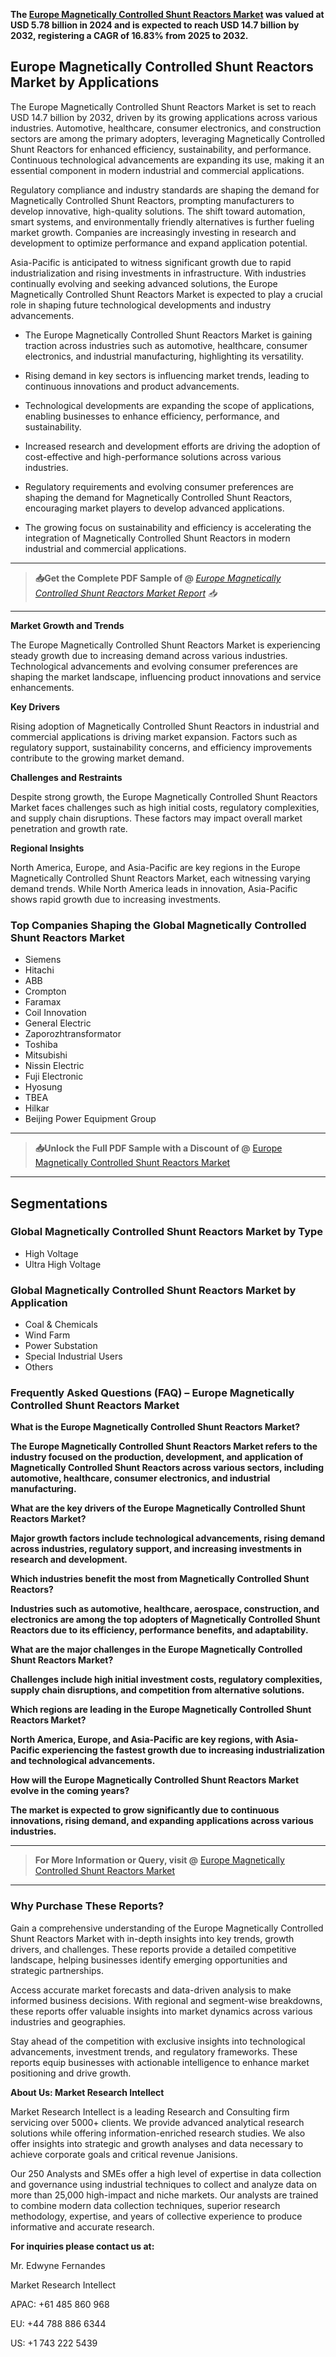 <p><strong>The <a href="https://www.marketresearchintellect.com/download-sample/?rid=998606&amp;utm_source=Pulse-April-Europe&amp;utm_medium=852">Europe Magnetically Controlled Shunt Reactors Market</a> was valued at USD 5.78 billion in 2024 and is expected to reach USD 14.7 billion by 2032, registering a CAGR of 16.83% from 2025 to 2032.</strong></p><h2>Europe Magnetically Controlled Shunt Reactors Market by Applications&nbsp;</h2><p><p>The Europe Magnetically Controlled Shunt Reactors Market is set to reach USD 14.7 billion by 2032, driven by its growing applications across various industries. Automotive, healthcare, consumer electronics, and construction sectors are among the primary adopters, leveraging Magnetically Controlled Shunt Reactors for enhanced efficiency, sustainability, and performance. Continuous technological advancements are expanding its use, making it an essential component in modern industrial and commercial applications.</p><p>Regulatory compliance and industry standards are shaping the demand for Magnetically Controlled Shunt Reactors, prompting manufacturers to develop innovative, high-quality solutions. The shift toward automation, smart systems, and environmentally friendly alternatives is further fueling market growth. Companies are increasingly investing in research and development to optimize performance and expand application potential.</p><p>Asia-Pacific is anticipated to witness significant growth due to rapid industrialization and rising investments in infrastructure. With industries continually evolving and seeking advanced solutions, the Europe Magnetically Controlled Shunt Reactors Market is expected to play a crucial role in shaping future technological developments and industry advancements.</p></p><ul><li><p>The Europe Magnetically Controlled Shunt Reactors Market is gaining traction across industries such as automotive, healthcare, consumer electronics, and industrial manufacturing, highlighting its versatility.</p></li><li><p>Rising demand in key sectors is influencing market trends, leading to continuous innovations and product advancements.</p></li><li><p>Technological developments are expanding the scope of applications, enabling businesses to enhance efficiency, performance, and sustainability.</p></li><li><p>Increased research and development efforts are driving the adoption of cost-effective and high-performance solutions across various industries.</p></li><li><p>Regulatory requirements and evolving consumer preferences are shaping the demand for Magnetically Controlled Shunt Reactors, encouraging market players to develop advanced applications.</p></li><li><p>The growing focus on sustainability and efficiency is accelerating the integration of Magnetically Controlled Shunt Reactors in modern industrial and commercial applications.</p></li></ul><hr /><blockquote><p><strong><span class="font-[700]">📥Get the Complete PDF Sample of @ </span></strong><em><span class="font-[700]"><a href="https://www.marketresearchintellect.com/download-sample/?rid=998606&amp;utm_source=Pulse-April-Europe&amp;utm_medium=852" target="_blank" data-tracking-control-name="article-ssr-frontend-pulse_little-text-block" data-tracking-will-navigate="" data-test-link="">Europe Magnetically Controlled Shunt Reactors Market Report</a>&nbsp;📥</span></em></p></blockquote><hr /><p class="" data-start="77" data-end="360"><strong data-start="77" data-end="105">Market Growth and Trends</strong></p><p class="" data-start="77" data-end="360">The Europe Magnetically Controlled Shunt Reactors Market is experiencing steady growth due to increasing demand across various industries. Technological advancements and evolving consumer preferences are shaping the market landscape, influencing product innovations and service enhancements.</p><p class="" data-start="362" data-end="606"><strong data-start="362" data-end="377">Key Drivers</strong></p><p class="" data-start="362" data-end="606">Rising adoption of Magnetically Controlled Shunt Reactors in industrial and commercial applications is driving market expansion. Factors such as regulatory support, sustainability concerns, and efficiency improvements contribute to the growing market demand.</p><p class="" data-start="608" data-end="849"><strong data-start="608" data-end="637">Challenges and Restraints</strong></p><p class="" data-start="608" data-end="849">Despite strong growth, the Europe Magnetically Controlled Shunt Reactors Market faces challenges such as high initial costs, regulatory complexities, and supply chain disruptions. These factors may impact overall market penetration and growth rate.</p><p class="" data-start="851" data-end="1095"><strong data-start="851" data-end="872">Regional Insights</strong></p><p class="" data-start="851" data-end="1095">North America, Europe, and Asia-Pacific are key regions in the Europe Magnetically Controlled Shunt Reactors Market, each witnessing varying demand trends. While North America leads in innovation, Asia-Pacific shows rapid growth due to increasing investments.</p><p><h3>Top Companies Shaping the Global Magnetically Controlled Shunt Reactors Market </h3><ul><li>Siemens</li><li>Hitachi</li><li>ABB</li><li>Crompton</li><li>Faramax</li><li>Coil Innovation</li><li>General Electric</li><li>Zaporozhtransformator</li><li>Toshiba</li><li>Mitsubishi</li><li>Nissin Electric</li><li>Fuji Electronic</li><li>Hyosung</li><li>TBEA</li><li>Hilkar</li><li>Beijing Power Equipment Group</li></ul></p><hr /><blockquote><p><strong>📥Unlock the Full PDF Sample with a Discount of @</strong> <a href="https://www.marketresearchintellect.com/ask-for-discount/?rid=998606&amp;utm_source=Pulse-April-Europe&amp;utm_medium=852">Europe Magnetically Controlled Shunt Reactors Market</a></p></blockquote><hr /><p><h2>Segmentations</h2><h3>Global Magnetically Controlled Shunt Reactors Market by Type</h3><ul><li>High Voltage</li><li>Ultra High Voltage</li></ul><h3>Global Magnetically Controlled Shunt Reactors Market by Application</h3><ul><li>Coal & Chemicals</li><li>Wind Farm</li><li>Power Substation</li><li>Special Industrial Users</li><li>Others</li></ul></p><h3><strong>Frequently Asked Questions (FAQ) &ndash; Europe Magnetically Controlled Shunt Reactors Market</strong></h3><p><strong>What is the Europe Magnetically Controlled Shunt Reactors Market?</strong></p><p><strong>The Europe Magnetically Controlled Shunt Reactors Market refers to the industry focused on the production, development, and application of Magnetically Controlled Shunt Reactors across various sectors, including automotive, healthcare, consumer electronics, and industrial manufacturing.</strong></p><p><strong>What are the key drivers of the Europe Magnetically Controlled Shunt Reactors Market?</strong></p><p><strong>Major growth factors include technological advancements, rising demand across industries, regulatory support, and increasing investments in research and development.</strong></p><p><strong>Which industries benefit the most from Magnetically Controlled Shunt Reactors?</strong></p><p><strong>Industries such as automotive, healthcare, aerospace, construction, and electronics are among the top adopters of Magnetically Controlled Shunt Reactors due to its efficiency, performance benefits, and adaptability.</strong></p><p><strong>What are the major challenges in the Europe Magnetically Controlled Shunt Reactors Market?</strong></p><p><strong>Challenges include high initial investment costs, regulatory complexities, supply chain disruptions, and competition from alternative solutions.</strong></p><p><strong>Which regions are leading in the Europe Magnetically Controlled Shunt Reactors Market?</strong></p><p><strong>North America, Europe, and Asia-Pacific are key regions, with Asia-Pacific experiencing the fastest growth due to increasing industrialization and technological advancements.</strong></p><p><strong>How will the Europe Magnetically Controlled Shunt Reactors Market evolve in the coming years?</strong></p><p><strong>The market is expected to grow significantly due to continuous innovations, rising demand, and expanding applications across various industries.</strong></p><hr /><blockquote><p><span class="font-[700]"><strong>For More Information or Query, visit&nbsp;@</strong>&nbsp;</span><span class="font-[700]"><a href="https://www.marketresearchintellect.com/product/global-magnetically-controlled-shunt-reactors-market/?utm_source=Linkedin&utm_medium=852" target="_blank" data-tracking-control-name="article-ssr-frontend-pulse_little-text-block" data-tracking-will-navigate="" data-test-link="">Europe Magnetically Controlled Shunt Reactors Market</a></span></p></blockquote><hr /><h3><strong data-start="0" data-end="31">Why Purchase These Reports?</strong></h3><p class="" data-start="35" data-end="297">Gain a comprehensive understanding of the Europe Magnetically Controlled Shunt Reactors Market with in-depth insights into key trends, growth drivers, and challenges. These reports provide a detailed competitive landscape, helping businesses identify emerging opportunities and strategic partnerships.</p><p class="" data-start="299" data-end="540">Access accurate market forecasts and data-driven analysis to make informed business decisions. With regional and segment-wise breakdowns, these reports offer valuable insights into market dynamics across various industries and geographies.</p><p class="" data-start="542" data-end="784">Stay ahead of the competition with exclusive insights into technological advancements, investment trends, and regulatory frameworks. These reports equip businesses with actionable intelligence to enhance market positioning and drive growth.</p><p><strong><span class="font-[700]">About Us: Market Research Intellect</span></strong></p><p><span class="">Market Research Intellect is a leading Research and Consulting firm servicing over 5000+ clients. We provide advanced analytical research solutions while offering information-enriched research studies.&nbsp;</span>We also offer insights into strategic and growth analyses and data necessary to achieve corporate goals and critical revenue Janisions.</p><p><span class="">Our 250 Analysts and SMEs offer a high level of expertise in data collection and governance using industrial techniques to collect and analyze data on more than 25,000 high-impact and niche markets. Our analysts are trained to combine modern data collection techniques, superior research methodology, expertise, and years of collective experience to produce informative and accurate research.</span></p><p><strong>For inquiries please contact us at:</strong></p><p>Mr. Edwyne Fernandes</p><p>Market Research Intellect</p><p>APAC: +61 485 860 968</p><p>EU: +44 788 886 6344</p><p>US: +1 743 222 5439</p>